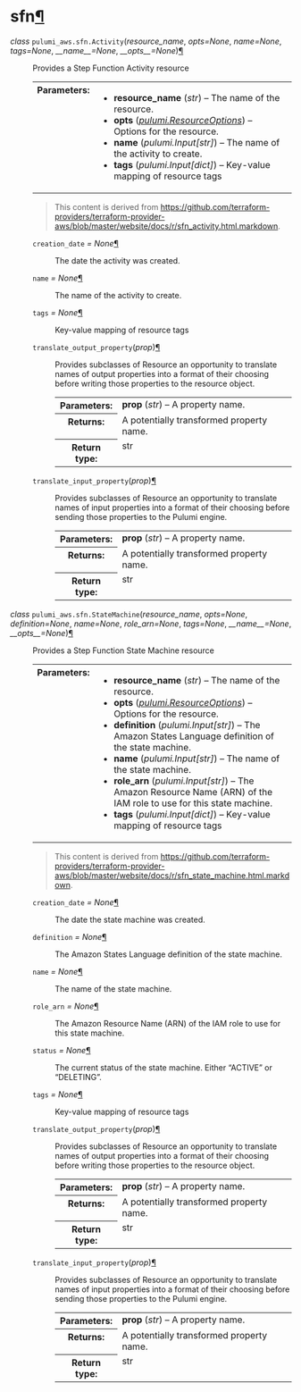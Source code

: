---
---

<div class="section" id="module-pulumi_aws.sfn">
<span id="sfn"></span><h1>sfn<a class="headerlink" href="#module-pulumi_aws.sfn" title="Permalink to this headline">¶</a></h1>
<dl class="class">
<dt id="pulumi_aws.sfn.Activity">
<em class="property">class </em><code class="descclassname">pulumi_aws.sfn.</code><code class="descname">Activity</code><span class="sig-paren">(</span><em>resource_name</em>, <em>opts=None</em>, <em>name=None</em>, <em>tags=None</em>, <em>__name__=None</em>, <em>__opts__=None</em><span class="sig-paren">)</span><a class="headerlink" href="#pulumi_aws.sfn.Activity" title="Permalink to this definition">¶</a></dt>
<dd><p>Provides a Step Function Activity resource</p>
<table class="docutils field-list" frame="void" rules="none">
<col class="field-name" />
<col class="field-body" />
<tbody valign="top">
<tr class="field-odd field"><th class="field-name">Parameters:</th><td class="field-body"><ul class="first last simple">
<li><strong>resource_name</strong> (<em>str</em>) – The name of the resource.</li>
<li><strong>opts</strong> (<a class="reference internal" href="../../pulumi/#pulumi.ResourceOptions" title="pulumi.ResourceOptions"><em>pulumi.ResourceOptions</em></a>) – Options for the resource.</li>
<li><strong>name</strong> (<em>pulumi.Input</em><em>[</em><em>str</em><em>]</em>) – The name of the activity to create.</li>
<li><strong>tags</strong> (<em>pulumi.Input</em><em>[</em><em>dict</em><em>]</em>) – Key-value mapping of resource tags</li>
</ul>
</td>
</tr>
</tbody>
</table>
<blockquote>
<div>This content is derived from <a class="reference external" href="https://github.com/terraform-providers/terraform-provider-aws/blob/master/website/docs/r/sfn_activity.html.markdown">https://github.com/terraform-providers/terraform-provider-aws/blob/master/website/docs/r/sfn_activity.html.markdown</a>.</div></blockquote>
<dl class="attribute">
<dt id="pulumi_aws.sfn.Activity.creation_date">
<code class="descname">creation_date</code><em class="property"> = None</em><a class="headerlink" href="#pulumi_aws.sfn.Activity.creation_date" title="Permalink to this definition">¶</a></dt>
<dd><p>The date the activity was created.</p>
</dd></dl>

<dl class="attribute">
<dt id="pulumi_aws.sfn.Activity.name">
<code class="descname">name</code><em class="property"> = None</em><a class="headerlink" href="#pulumi_aws.sfn.Activity.name" title="Permalink to this definition">¶</a></dt>
<dd><p>The name of the activity to create.</p>
</dd></dl>

<dl class="attribute">
<dt id="pulumi_aws.sfn.Activity.tags">
<code class="descname">tags</code><em class="property"> = None</em><a class="headerlink" href="#pulumi_aws.sfn.Activity.tags" title="Permalink to this definition">¶</a></dt>
<dd><p>Key-value mapping of resource tags</p>
</dd></dl>

<dl class="method">
<dt id="pulumi_aws.sfn.Activity.translate_output_property">
<code class="descname">translate_output_property</code><span class="sig-paren">(</span><em>prop</em><span class="sig-paren">)</span><a class="headerlink" href="#pulumi_aws.sfn.Activity.translate_output_property" title="Permalink to this definition">¶</a></dt>
<dd><p>Provides subclasses of Resource an opportunity to translate names of output properties
into a format of their choosing before writing those properties to the resource object.</p>
<table class="docutils field-list" frame="void" rules="none">
<col class="field-name" />
<col class="field-body" />
<tbody valign="top">
<tr class="field-odd field"><th class="field-name">Parameters:</th><td class="field-body"><strong>prop</strong> (<em>str</em>) – A property name.</td>
</tr>
<tr class="field-even field"><th class="field-name">Returns:</th><td class="field-body">A potentially transformed property name.</td>
</tr>
<tr class="field-odd field"><th class="field-name">Return type:</th><td class="field-body">str</td>
</tr>
</tbody>
</table>
</dd></dl>

<dl class="method">
<dt id="pulumi_aws.sfn.Activity.translate_input_property">
<code class="descname">translate_input_property</code><span class="sig-paren">(</span><em>prop</em><span class="sig-paren">)</span><a class="headerlink" href="#pulumi_aws.sfn.Activity.translate_input_property" title="Permalink to this definition">¶</a></dt>
<dd><p>Provides subclasses of Resource an opportunity to translate names of input properties into
a format of their choosing before sending those properties to the Pulumi engine.</p>
<table class="docutils field-list" frame="void" rules="none">
<col class="field-name" />
<col class="field-body" />
<tbody valign="top">
<tr class="field-odd field"><th class="field-name">Parameters:</th><td class="field-body"><strong>prop</strong> (<em>str</em>) – A property name.</td>
</tr>
<tr class="field-even field"><th class="field-name">Returns:</th><td class="field-body">A potentially transformed property name.</td>
</tr>
<tr class="field-odd field"><th class="field-name">Return type:</th><td class="field-body">str</td>
</tr>
</tbody>
</table>
</dd></dl>

</dd></dl>

<dl class="class">
<dt id="pulumi_aws.sfn.StateMachine">
<em class="property">class </em><code class="descclassname">pulumi_aws.sfn.</code><code class="descname">StateMachine</code><span class="sig-paren">(</span><em>resource_name</em>, <em>opts=None</em>, <em>definition=None</em>, <em>name=None</em>, <em>role_arn=None</em>, <em>tags=None</em>, <em>__name__=None</em>, <em>__opts__=None</em><span class="sig-paren">)</span><a class="headerlink" href="#pulumi_aws.sfn.StateMachine" title="Permalink to this definition">¶</a></dt>
<dd><p>Provides a Step Function State Machine resource</p>
<table class="docutils field-list" frame="void" rules="none">
<col class="field-name" />
<col class="field-body" />
<tbody valign="top">
<tr class="field-odd field"><th class="field-name">Parameters:</th><td class="field-body"><ul class="first last simple">
<li><strong>resource_name</strong> (<em>str</em>) – The name of the resource.</li>
<li><strong>opts</strong> (<a class="reference internal" href="../../pulumi/#pulumi.ResourceOptions" title="pulumi.ResourceOptions"><em>pulumi.ResourceOptions</em></a>) – Options for the resource.</li>
<li><strong>definition</strong> (<em>pulumi.Input</em><em>[</em><em>str</em><em>]</em>) – The Amazon States Language definition of the state machine.</li>
<li><strong>name</strong> (<em>pulumi.Input</em><em>[</em><em>str</em><em>]</em>) – The name of the state machine.</li>
<li><strong>role_arn</strong> (<em>pulumi.Input</em><em>[</em><em>str</em><em>]</em>) – The Amazon Resource Name (ARN) of the IAM role to use for this state machine.</li>
<li><strong>tags</strong> (<em>pulumi.Input</em><em>[</em><em>dict</em><em>]</em>) – Key-value mapping of resource tags</li>
</ul>
</td>
</tr>
</tbody>
</table>
<blockquote>
<div>This content is derived from <a class="reference external" href="https://github.com/terraform-providers/terraform-provider-aws/blob/master/website/docs/r/sfn_state_machine.html.markdown">https://github.com/terraform-providers/terraform-provider-aws/blob/master/website/docs/r/sfn_state_machine.html.markdown</a>.</div></blockquote>
<dl class="attribute">
<dt id="pulumi_aws.sfn.StateMachine.creation_date">
<code class="descname">creation_date</code><em class="property"> = None</em><a class="headerlink" href="#pulumi_aws.sfn.StateMachine.creation_date" title="Permalink to this definition">¶</a></dt>
<dd><p>The date the state machine was created.</p>
</dd></dl>

<dl class="attribute">
<dt id="pulumi_aws.sfn.StateMachine.definition">
<code class="descname">definition</code><em class="property"> = None</em><a class="headerlink" href="#pulumi_aws.sfn.StateMachine.definition" title="Permalink to this definition">¶</a></dt>
<dd><p>The Amazon States Language definition of the state machine.</p>
</dd></dl>

<dl class="attribute">
<dt id="pulumi_aws.sfn.StateMachine.name">
<code class="descname">name</code><em class="property"> = None</em><a class="headerlink" href="#pulumi_aws.sfn.StateMachine.name" title="Permalink to this definition">¶</a></dt>
<dd><p>The name of the state machine.</p>
</dd></dl>

<dl class="attribute">
<dt id="pulumi_aws.sfn.StateMachine.role_arn">
<code class="descname">role_arn</code><em class="property"> = None</em><a class="headerlink" href="#pulumi_aws.sfn.StateMachine.role_arn" title="Permalink to this definition">¶</a></dt>
<dd><p>The Amazon Resource Name (ARN) of the IAM role to use for this state machine.</p>
</dd></dl>

<dl class="attribute">
<dt id="pulumi_aws.sfn.StateMachine.status">
<code class="descname">status</code><em class="property"> = None</em><a class="headerlink" href="#pulumi_aws.sfn.StateMachine.status" title="Permalink to this definition">¶</a></dt>
<dd><p>The current status of the state machine. Either “ACTIVE” or “DELETING”.</p>
</dd></dl>

<dl class="attribute">
<dt id="pulumi_aws.sfn.StateMachine.tags">
<code class="descname">tags</code><em class="property"> = None</em><a class="headerlink" href="#pulumi_aws.sfn.StateMachine.tags" title="Permalink to this definition">¶</a></dt>
<dd><p>Key-value mapping of resource tags</p>
</dd></dl>

<dl class="method">
<dt id="pulumi_aws.sfn.StateMachine.translate_output_property">
<code class="descname">translate_output_property</code><span class="sig-paren">(</span><em>prop</em><span class="sig-paren">)</span><a class="headerlink" href="#pulumi_aws.sfn.StateMachine.translate_output_property" title="Permalink to this definition">¶</a></dt>
<dd><p>Provides subclasses of Resource an opportunity to translate names of output properties
into a format of their choosing before writing those properties to the resource object.</p>
<table class="docutils field-list" frame="void" rules="none">
<col class="field-name" />
<col class="field-body" />
<tbody valign="top">
<tr class="field-odd field"><th class="field-name">Parameters:</th><td class="field-body"><strong>prop</strong> (<em>str</em>) – A property name.</td>
</tr>
<tr class="field-even field"><th class="field-name">Returns:</th><td class="field-body">A potentially transformed property name.</td>
</tr>
<tr class="field-odd field"><th class="field-name">Return type:</th><td class="field-body">str</td>
</tr>
</tbody>
</table>
</dd></dl>

<dl class="method">
<dt id="pulumi_aws.sfn.StateMachine.translate_input_property">
<code class="descname">translate_input_property</code><span class="sig-paren">(</span><em>prop</em><span class="sig-paren">)</span><a class="headerlink" href="#pulumi_aws.sfn.StateMachine.translate_input_property" title="Permalink to this definition">¶</a></dt>
<dd><p>Provides subclasses of Resource an opportunity to translate names of input properties into
a format of their choosing before sending those properties to the Pulumi engine.</p>
<table class="docutils field-list" frame="void" rules="none">
<col class="field-name" />
<col class="field-body" />
<tbody valign="top">
<tr class="field-odd field"><th class="field-name">Parameters:</th><td class="field-body"><strong>prop</strong> (<em>str</em>) – A property name.</td>
</tr>
<tr class="field-even field"><th class="field-name">Returns:</th><td class="field-body">A potentially transformed property name.</td>
</tr>
<tr class="field-odd field"><th class="field-name">Return type:</th><td class="field-body">str</td>
</tr>
</tbody>
</table>
</dd></dl>

</dd></dl>

</div>
